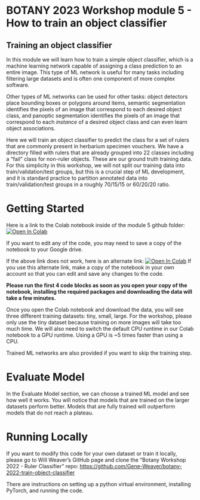 # BOTANY 2023 Workshop module 5 - How to train an object classifier

## Training an object classifier
In this module we will learn how to train a simple object classifier, which is a machine learning network capable of assigning a class prediction to an entire image. This type of ML network is useful for many tasks including filtering large datasets and is often one component of more complex software. 

Other types of ML networks can be used for other tasks: object detectors place bounding boxes or polygons around items, semantic segmentation identifies the pixels of an image that correspond to each desired object class, and panoptic segmentation identifies the pixels of an image that correspond to each *instance* of a desired object class and can even learn object associations. 

Here we will train an object classifier to predict the class for a set of rulers that are commonly present in herbarium specimen vouchers. We have a directory filled with rulers that are already grouped into 22 classes including a “fail” class for non-ruler objects. These are our ground truth training data. For this simplicity in this workshop, we will not split our training data into train/validation/test groups, but this is a crucial step of ML development, and it is standard practice to partition annotated data into train/validation/test groups in a roughly 70/15/15 or 60/20/20 ratio. 
# Getting Started

Here is a link to the Colab notebook inside of the module 5 github folder: [![Open In Colab](https://colab.research.google.com/assets/colab-badge.svg)](https://colab.research.google.com/github/richiehodel/Botany2022_DLworkshop/blob/main/5_create_annotated_datasets/Botany_WorkShop_Train_Object_Classifier.ipynb)

If you want to edit any of the code, you may need to save a copy of the notebook to your Google drive.

If the above link does not work, here is an alternate link: [![Open In Colab](https://colab.research.google.com/assets/colab-badge.svg)](https://colab.research.google.com/drive/1koHbxPoTn_lGU-Y9upCa_BOI3JuD3Wrj?usp=sharing)
If you use this alternate link, make a copy of the notebook in your own account so that you can edit and save any changes to the code.

**Please run the first 4 code blocks as soon as you open your copy of the notebook, installing the required packages and downloading the data will take a few minutes.**

Once you open the Colab notebook and download the data, you will see three different training datasets: tiny, small, large. For the workshop, please only use the tiny dataset because training on more images will take too much time. We will also need to switch the default CPU runtime in our Colab notebook to a GPU runtime. Using a GPU is ~5 times faster than using a CPU. 

Trained ML networks are also provided if you want to skip the training step.
# Evaluate Model
In the Evaluate Model section, we can choose a trained ML model and see how well it works. You will notice that models that are trained on the larger datasets perform better. Models that are fully trained will outperform models that do not reach a plateau. 
# Running Locally
If you want to modify this code for your own dataset or train it locally, please go to Will Weaver’s GitHub page and clone the “Botany Workshop 2022 - Ruler Classifier” repo: https://github.com/Gene-Weaver/botany-2022-train-object-classifier

There are instructions on setting up a python virtual environment, installing PyTorch, and running the code. 

